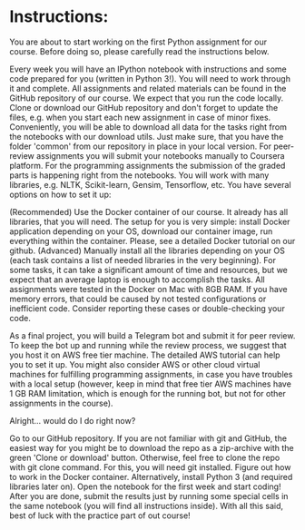 # Instructions:

You are about to start working on the first Python assignment for our course. Before doing so, please carefully read the instructions below.

Every week you will have an IPython notebook with instructions and some code prepared for you (written in Python 3!). You will need to work through it and complete. All assignments and related materials can be found in the GitHub repository of our course.
We expect that you run the code locally. Clone or download our GitHub repository and don't forget to update the files, e.g. when you start each new assignment in case of minor fixes.
Conveniently, you will be able to download all data for the tasks right from the notebooks with our download utils. Just make sure, that you have the folder 'common' from our repository in place in your local version.
For peer-review assignments you will submit your notebooks manually to Coursera platform. For the programming assignments the submission of the graded parts is happening right from the notebooks.
You will work with many libraries, e.g. NLTK, Scikit-learn, Gensim, Tensorflow, etc. You have several options on how to set it up:

(Recommended) Use the Docker container of our course. It already has all libraries, that you will need. The setup for you is very simple: install Docker application depending on your OS, download our container image, run everything within the container. Please, see a detailed Docker tutorial on our github.
(Advanced) Manually install all the libraries depending on your OS (each task contains a list of needed libraries in the very beginning).
For some tasks, it can take a significant amount of time and resources, but we expect that an average laptop is enough to accomplish the tasks. All assignments were tested in the Docker on Mac with 8GB RAM. If you have memory errors, that could be caused by not tested configurations or inefficient code. Consider reporting these cases or double-checking your code.

As a final project, you will build a Telegram bot and submit it for peer review. To keep the bot up and running while the review process, we suggest that you host it on AWS free tier machine. The detailed AWS tutorial can help you to set it up. You might also consider AWS or other cloud virtual machines for fulfilling programming assignments, in case you have troubles with a local setup (however, keep in mind that free tier AWS machines have 1 GB RAM limitation, which is enough for the running bot, but not for other assignments in the course).

Alright... would do I do right now?

Go to our GitHub repository. If you are not familiar with git and GitHub, the easiest way for you might be to download the repo as a zip-archive with the green 'Clone or download' button. Otherwise, feel free to clone the repo with git clone command. For this, you will need git installed.
Figure out how to work in the Docker container. Alternatively, install Python 3 (and required libraries later on).
Open the notebook for the first week and start coding! After you are done, submit the results just by running some special cells in the same notebook (you will find all instructions inside).
With all this said, best of luck with the practice part of out course!
